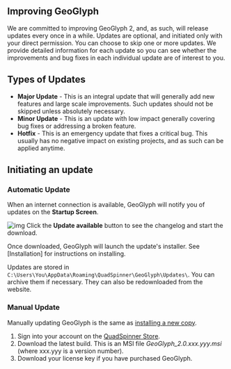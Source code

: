 ## Improving GeoGlyph
We are committed to improving GeoGlyph 2, and, as such, will release updates every once in a while. Updates are optional, and initiated only with your direct permission. You can choose to skip one or more updates. We provide detailed information for each update so you can see whether the improvements and bug fixes in each individual update are of interest to you.

## Types of Updates
- **Major Update** - This is an integral update that will generally add new features and large scale improvements. Such updates should not be skipped unless absolutely necessary.
- **Minor Update** - This is an update with low impact generally covering bug fixes or addressing a broken feature.
- **Hotfix** - This is an emergency update that fixes a critical bug. This usually has no negative impact on existing projects, and as such can be applied anytime. 

## Initiating an update

### Automatic Update
When an internet connection is available, GeoGlyph will notify you of updates on the **Startup Screen**.

![img](...)
Click the **Update available** button to see the changelog and start the download.

Once downloaded, GeoGlyph will launch the update's installer. See [Installation] for instructions on installing.

Updates are stored in `C:\Users\You\AppData\Roaming\QuadSpinner\GeoGlyph\Updates\`. You can archive them if necessary. They can also be redownloaded from the website.

### Manual Update
Manually updating GeoGlyph is the same as [installing a new copy](Getting-Started--Installation).

1. Sign into your account on the [QuadSpinner Store](http://store.quadspinner.com).
1. Download the latest build. This is an MSI file *GeoGlyph_2.0.xxx.yyy.msi* (where xxx.yyy is a version number).
1. Download your license key if you have purchased GeoGlyph.
